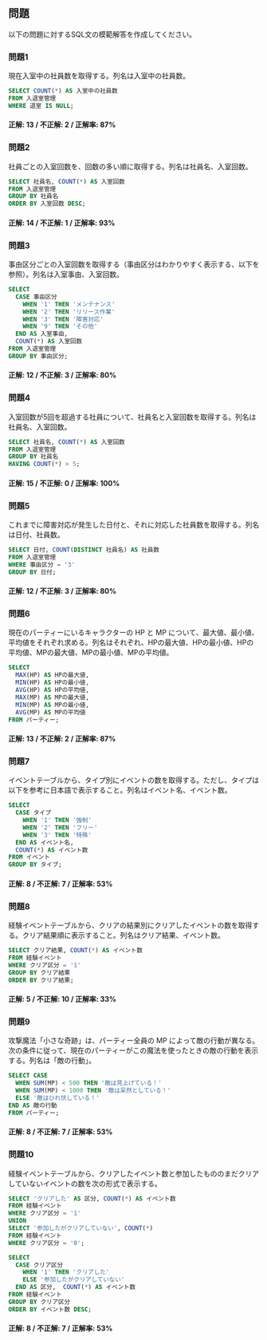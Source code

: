 ## 問題

以下の問題に対するSQL文の模範解答を作成してください。

### 問題1

現在入室中の社員数を取得する。列名は入室中の社員数。

```sql
SELECT COUNT(*) AS 入室中の社員数
FROM 入退室管理
WHERE 退室 IS NULL;
```

#### 正解: 13 / 不正解: 2 / 正解率: 87%

### 問題2

社員ごとの入室回数を、回数の多い順に取得する。列名は社員名、入室回数。

```sql
SELECT 社員名, COUNT(*) AS 入室回数
FROM 入退室管理
GROUP BY 社員名
ORDER BY 入室回数 DESC;
```

#### 正解: 14 / 不正解: 1 / 正解率: 93%

### 問題3

事由区分ごとの入室回数を取得する（事由区分はわかりやすく表示する、以下を参照）。列名は入室事由、入室回数。

```sql
SELECT 
  CASE 事由区分
    WHEN '1' THEN 'メンテナンス'
    WHEN '2' THEN 'リリース作業'
    WHEN '3' THEN '障害対応'
    WHEN '9' THEN 'その他'
  END AS 入室事由,
  COUNT(*) AS 入室回数
FROM 入退室管理
GROUP BY 事由区分;
```

#### 正解: 12 / 不正解: 3 / 正解率: 80%

### 問題4

入室回数が5回を超過する社員について、社員名と入室回数を取得する。列名は社員名、入室回数。

```sql
SELECT 社員名, COUNT(*) AS 入室回数
FROM 入退室管理
GROUP BY 社員名
HAVING COUNT(*) > 5;
```

#### 正解: 15 / 不正解: 0 / 正解率: 100%

### 問題5

これまでに障害対応が発生した日付と、それに対応した社員数を取得する。列名は日付、社員数。

```sql
SELECT 日付, COUNT(DISTINCT 社員名) AS 社員数
FROM 入退室管理
WHERE 事由区分 = '3'
GROUP BY 日付;
```

#### 正解: 12 / 不正解: 3 / 正解率: 80%

### 問題6

現在のパーティーにいるキャラクターの HP と MP について、最大値、最小値、平均値をそれぞれ求める。列名はそれぞれ、HPの最大値、HPの最小値、HPの平均値、MPの最大値、MPの最小値、MPの平均値。

```sql
SELECT 
  MAX(HP) AS HPの最大値,
  MIN(HP) AS HPの最小値,
  AVG(HP) AS HPの平均値,
  MAX(MP) AS MPの最大値,
  MIN(MP) AS MPの最小値,
  AVG(MP) AS MPの平均値
FROM パーティー;
```

#### 正解: 13 / 不正解: 2 / 正解率: 87%

### 問題7

イベントテーブルから、タイプ別にイベントの数を取得する。ただし、タイプは以下を参考に日本語で表示すること。列名はイベント名、イベント数。

```sql
SELECT 
  CASE タイプ
    WHEN '1' THEN '強制'
    WHEN '2' THEN 'フリー'
    WHEN '3' THEN '特殊'
  END AS イベント名,
  COUNT(*) AS イベント数
FROM イベント
GROUP BY タイプ;
```

#### 正解: 8 / 不正解: 7 / 正解率: 53%

### 問題8

経験イベントテーブルから、クリアの結果別にクリアしたイベントの数を取得する。クリア結果順に表示すること。列名はクリア結果、イベント数。

```sql
SELECT クリア結果, COUNT(*) AS イベント数
FROM 経験イベント
WHERE クリア区分 = '1'
GROUP BY クリア結果
ORDER BY クリア結果;
```

#### 正解: 5 / 不正解: 10 / 正解率: 33%

### 問題9

攻撃魔法「小さな奇跡」は、パーティー全員の MP によって敵の行動が異なる。次の条件に従って、現在のパーティーがこの魔法を使ったときの敵の行動を表示する。列名は「敵の行動」。

```sql
SELECT CASE
  WHEN SUM(MP) < 500 THEN '敵は見上げている！'
  WHEN SUM(MP) < 1000 THEN '敵は呆然としている！'
  ELSE '敵はひれ伏している！'
END AS 敵の行動
FROM パーティー;
```

#### 正解: 8 / 不正解: 7 / 正解率: 53%

### 問題10

経験イベントテーブルから、クリアしたイベント数と参加したもののまだクリアしていないイベントの数を次の形式で表示する。

```sql
SELECT 'クリアした' AS 区分, COUNT(*) AS イベント数
FROM 経験イベント
WHERE クリア区分 = '1'
UNION
SELECT '参加したがクリアしていない', COUNT(*)
FROM 経験イベント
WHERE クリア区分 = '0';
```
```sql
SELECT 
  CASE クリア区分 
    WHEN '1' THEN 'クリアした' 
    ELSE '参加したがクリアしていない' 
  END AS 区分,  COUNT(*) AS イベント数
FROM 経験イベント
GROUP BY クリア区分
ORDER BY イベント数 DESC;
```

#### 正解: 8 / 不正解: 7 / 正解率: 53%